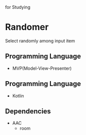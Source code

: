 for Studying 

# Randomer
Select randomly among input item

Programming Language
-------------

  * MVP(Model-View-Presenter)

Programming Language
-------------

  * Kotlin

Dependencies
-------------

  * AAC
    - room
